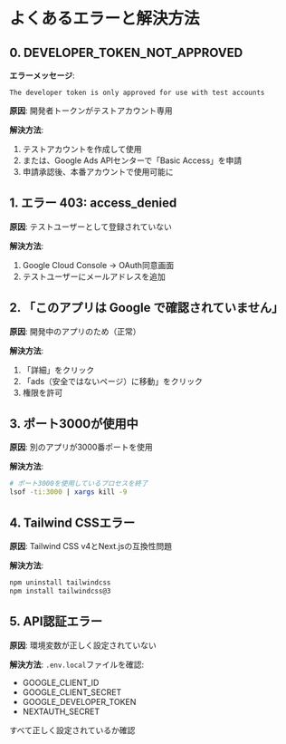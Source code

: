 # よくあるエラーと解決方法

## 0. DEVELOPER_TOKEN_NOT_APPROVED

**エラーメッセージ**:
```
The developer token is only approved for use with test accounts
```

**原因**: 開発者トークンがテストアカウント専用

**解決方法**:
1. テストアカウントを作成して使用
2. または、Google Ads APIセンターで「Basic Access」を申請
3. 申請承認後、本番アカウントで使用可能に

## 1. エラー 403: access_denied

**原因**: テストユーザーとして登録されていない

**解決方法**:
1. Google Cloud Console → OAuth同意画面
2. テストユーザーにメールアドレスを追加

## 2. 「このアプリは Google で確認されていません」

**原因**: 開発中のアプリのため（正常）

**解決方法**:
1. 「詳細」をクリック
2. 「ads（安全ではないページ）に移動」をクリック
3. 権限を許可

## 3. ポート3000が使用中

**原因**: 別のアプリが3000番ポートを使用

**解決方法**:
```bash
# ポート3000を使用しているプロセスを終了
lsof -ti:3000 | xargs kill -9
```

## 4. Tailwind CSSエラー

**原因**: Tailwind CSS v4とNext.jsの互換性問題

**解決方法**:
```bash
npm uninstall tailwindcss
npm install tailwindcss@3
```

## 5. API認証エラー

**原因**: 環境変数が正しく設定されていない

**解決方法**:
`.env.local`ファイルを確認:
- GOOGLE_CLIENT_ID
- GOOGLE_CLIENT_SECRET
- GOOGLE_DEVELOPER_TOKEN
- NEXTAUTH_SECRET

すべて正しく設定されているか確認